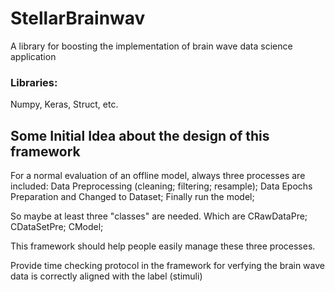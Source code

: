 # StellarBrainwav
A library for boosting the implementation of brain wave data science application
### Libraries:
Numpy, Keras, Struct, etc.

## Some Initial Idea about the design of this framework

For a normal evaluation of an offline model, always three processes are included: Data Preprocessing (cleaning; filtering; resample); Data Epochs Preparation  and Changed to Dataset; Finally run the model;

So maybe at least three "classes" are needed. Which are CRawDataPre; CDataSetPre; CModel;

This framework should help people easily manage these three processes. 

Provide time checking protocol in the framework for verfying the brain wave data is correctly aligned with the label (stimuli)
